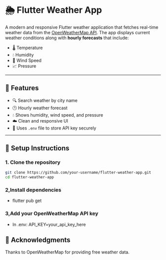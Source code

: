 # 🌦️ Flutter Weather App

A modern and responsive Flutter weather application that fetches real-time weather data from the [OpenWeatherMap API](https://api.openweathermap.org). The app displays current weather conditions along with **hourly forecasts** that include:

- 🌡️ Temperature  
- 💧 Humidity  
- 💨 Wind Speed  
- 📈 Pressure  

---

## 📱 Features

- 🔍 Search weather by city name
- 🕒 Hourly weather forecast
- 💧 Shows humidity, wind speed, and pressure
- ☁️ Clean and responsive UI
- 🔐 Uses `.env` file to store API key securely

---

## 🔧 Setup Instructions

### 1. Clone the repository
```bash
git clone https://github.com/your-username/flutter-weather-app.git
cd flutter-weather-app
```

### 2,Install dependencies
- flutter pub get

### 3,Add your OpenWeatherMap API key
- In .env: API_KEY=your_api_key_here

## 🙌 Acknowledgments
Thanks to OpenWeatherMap for providing free weather data.







